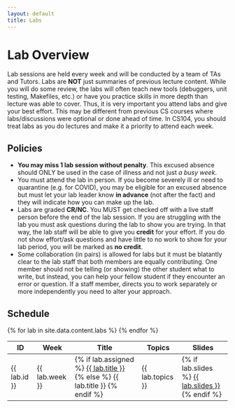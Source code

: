 ```yaml
---
layout: default
title: Labs
---
```


# Lab Overview

Lab sessions are held every week and will be conducted by a team of TAs and Tutors.  Labs are **NOT** just summaries of previous lecture content.  While you will do some review, the labs will often teach new tools (debuggers, unit testing, Makefiles, etc.) or have you practice skills in more depth than lecture was able to cover.  Thus, it is very important you attend labs and give your best effort.  This may be different from previous CS courses where labs/discussions were optional or done ahead of time. In CS104, you should treat labs as you do lectures and make it a priority to attend each week.

## Policies

 - **You may miss 1 lab session without penalty**.  This excused absence should ONLY be used in the case of illness and not just *a busy week*.
 - You must attend the lab in person.  If you become severely ill or need to quarantine (e.g. for COVID), you may be eligible for an excused absence but must let your lab leader know **in advance** (not after the fact) and they will indicate how you can make up the lab.
 - Labs are graded **CR/NC**.  You MUST get checked off with a live staff person before the end of the lab session.  If you are struggling with the lab you must ask questions during the lab to show you are trying.  In that way, the lab staff will be able to give you **credit** for your effort.  If you do not show effort/ask questions and have little to no work to show for your lab period, you will be marked as **no credit**.
 - Some collaboration (in pairs) is allowed for labs but it must be blatantly clear to the lab staff that both members are equally contributing.  One member should not be telling (or showing) the other student what to write, but instead, you can help your fellow student if they encounter an error or question.  If a staff member, directs you to work separately or more independently you need to alter your approach.

## Schedule

<table class="standard assignments hover click">
  <thead>
    <tr>
      <th>ID</th>
      <th>Week</th>
      <th>Title</th>
      <th>Topics</th>
      <th>Slides</th>
    </tr>
  </thead>
  <tbody>
    {% for lab in site.data.content.labs %}
    <tr
      {% if lab.assigned %}
      onclick="window.location = '{{ site.baseurl }}/labs/{{ lab.folder }}'"
      {% else %}
      class="disabled"
      {% endif %}
    >
      <td>
        {{ lab.id }}
      </td>
      <td>{{ lab.week }}</td>
      <td>
       {% if lab.assigned %}
        <a href="{{ site.baseurl }}/labs/{{ lab.folder }}">{{ lab.title }}</a>
        {% else %}
        {{ lab.title }}
        {% endif %}
      </td>
      <td>{{ lab.topics }}</td>
      <td>
        {% if lab.slides %}
        <a href="{{ lab.folder }}/assets/{{ lab.slides }}">{{ lab.slides }}</a>
        {% endif %}
      </td>
    </tr>
    {% endfor %}
  </tbody>
</table>
